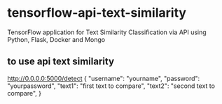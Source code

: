 # tensorflow-api-text-similarity
TensorFlow application for Text Similarity Classification via API using Python, Flask, Docker and Mongo


## to use api text similarity
http://0.0.0.0:5000/detect
{
    "username": "yourname",
    "password": "yourpassword",
    "text1": "first text to compare",
    "text2": "second text to compare",
}


